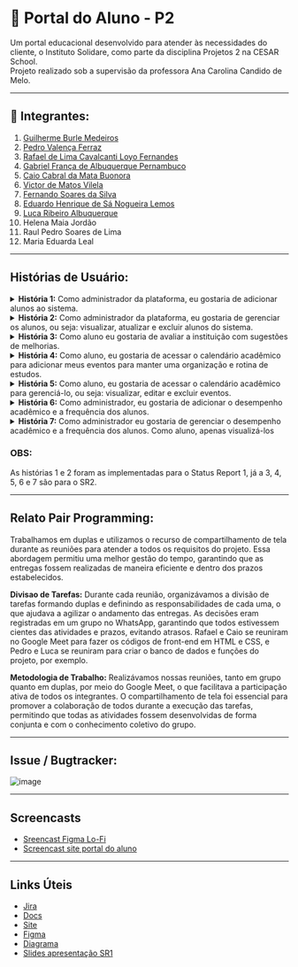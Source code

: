 # 📘 Portal do Aluno - P2

Um portal educacional desenvolvido para atender às necessidades do cliente, o Instituto Solidare, como parte da disciplina Projetos 2 na CESAR School.  
Projeto realizado sob a supervisão da professora Ana Carolina Candido de Melo.

----

## 👥 Integrantes:

1. [Guilherme Burle Medeiros](https://github.com/Guilherme-burle)  
2. [Pedro Valença Ferraz](https://github.com/PedroFerraz87)  
3. [Rafael de Lima Cavalcanti Loyo Fernandes](https://github.com/rafaelcf29)  
4. [Gabriel França de Albuquerque Pernambuco](https://github.com/gabrielfranca10)  
5. [Caio Cabral da Mata Buonora](https://github.com/caiobuonora)  
6. [Victor de Matos Vilela](https://github.com/VI170105)  
7. [Fernando Soares da Silva](https://github.com/Nando101210)  
8. [Eduardo Henrique de Sá Nogueira Lemos](https://github.com/EduardoHenrique15)  
9. [Luca Ribeiro Albuquerque](https://github.com/LucaAlbuquerque)  
10. Helena Maia Jordão  
11. Raul Pedro Soares de Lima  
12. Maria Eduarda Leal  

---

## Histórias de Usuário:

<details>
<summary><strong>História 1:</strong> Como administrador da plataforma, eu gostaria de adicionar alunos ao sistema.</summary>

- **Cenário favorável 1:**  
  Dado que o administrador está logado no portal  
  Quando acessa a aba “Cadastrar alunos” e preenche os dados necessários <br>
  Então o sistema salva tudo que foi pedido no banco de dados.

- **Cenário desfavorável 1:**  
  Dado que o administrador está logado no portal  
  Quando acessa a aba “Cadastrar alunos” e insere letras ao invés de números no campo "idade"
  Então o sistema não responde adequadamente à tentativa de cadastro, pois no lugar de números foram inseridas letras na idade.

- **Cenário desfavorável 2:**  
  Dado que o administrador está logado no portal  
  Quando acessa a aba “Cadastrar alunos” e insere números ao invés de letras no campo "nome".
  Então o sistema não responde adequadamente à tentativa de cadastro, pois um número foi inserido no lugar do nome.

</details>

<details>
<summary><strong>História 2:</strong> Como administrador da plataforma, eu gostaria de gerenciar os alunos, ou seja: visualizar, atualizar e excluir alunos do sistema.</summary>

- **Cenário favorável 1:**  
  Dado que o administrador está logado no portal  
  Quando acessa a aba “Gerenciar alunos” <br>
  Então o sistema exibe todos os alunos cadastrados no banco de dados.

- **Cenário favorável 2:**  
  Dado que o administrador está logado no portal  
  Quando acessa a aba “Gerenciar alunos” e seleciona “Editar” <br>
  Então os dados do aluno escolhido são exibidos para edição.

- **Cenário favorável 3:**  
  Dado que o administrador está logado no portal  
  Quando acessa a aba “Gerenciar alunos” e seleciona “Deletar” no aluno desejado <br>
  Então o aluno escolhido é excluído do sistema.

- **Cenário desfavorável 1:**  
  Dado que o administrador está logado no portal <br>
  Quando acessa a aba “Gerenciar alunos” <br>
  Então nenhum aluno aparece pois ainda não há alunos cadastrados.

</details>

<details>
<summary><strong>História 3:</strong> Como aluno eu gostaria de avaliar a instituição com sugestões de melhorias.</summary>

- **Cenário favorável 1:**  
  Dado que o aluno está matriculado e logado no portal <br>
  Quando acessa a aba “Avalie a Solidare” <br>
  Então perguntas são exibidas para resposta de "sim" e "não".

- **Cenário favorável 2:**  
  Dado que o aluno está matriculado e logado no portal <br>
  Quando acessa a aba “Avalie a Solidare”  <br>
  Então uma caixa é exibida para registrar sugestões e opiniões.

- **Cenário desfavorável 1:**  
  Dado que o aluno está matriculado e logado no portal <br>
  Quando acessa a aba “Avalie a Solidare” <br>
  Então uma falha no carregamento impede o acesso à aba.

</details>

<details>
<summary><strong>História 4:</strong> Como aluno, eu gostaria de acessar o calendário acadêmico para adicionar meus eventos para manter uma organização e rotina de estudos.</summary>

- **Cenário favorável 1:**  
  Dado que o aluno está matriculado e logado no portal <br>
  Quando acessa a aba “Calendário acadêmico", posteriormente "Adicionar evento" e preenche o evento desejado. <br>
  Então o sistema salva o evento no banco de dados.

- **Cenário desfavorável 1:**  
  Dado que o aluno está matriculado e logado no portal <br>
  Quando acessa a aba “Calendário acadêmico” e não preenche título do evento<br>
  Então o sistema exibe mensagem de erro e só salva o evento quando o aluno preencher o título.

- **Cenário desfavorável 2:**  
  Dado que o aluno está matriculado e logado <br>
  Quando acessa a aba “Calendário acadêmico”, posteriormente "Adicionar evento" e preenche letras ao invés de números no horário do evento <br>
  Então o sistema exibe mensagem de erro e só salva o evento quando o aluno preencher corretamente.
  
</details>

<details>
<summary><strong>História 5:</strong> Como aluno, eu gostaria de acessar o calendário acadêmico para gerenciá-lo, ou seja: visualizar, editar e excluir eventos.</summary>

- **Cenário favorável 1:**  
  Dado que o aluno está matriculado e logado no portal <br>
  Quando acessa a aba “Calendário acadêmico” <br>
  Então são exibidos os eventos acadêmicos cadastrados no calendário, como: datas de provas, entregas, e estudos personalizados.

- **Cenário favorável 2:**  
  Dado que o aluno está matriculado e logado no portal <br>
  Quando acessa a aba “Calendário acadêmico” e posteriormente "Editar" no evento desejado e muda as informações desejadas, como mudança de nome e horário. <br>
  Então as novas informações são salvas no banco de dados, assim, substituindo as antigas.

- **Cenário favorável 3:**  
  Dado que o administrador está logado no portal <br>
  Quando acessa a aba “Calendário acadêmico” e posteriormente "Excluir" no evento desejado <br>
  Então o evento é excluído do banco de dados e desaparece do calendário.

- **Cenário desfavorável 1:**  
  Dado que o aluno está matriculado e logado no portal <br>
  Quando acessa a aba “Calendário acadêmico” <br>
  Então não aparece nada em nenhum dia do calendário, pois ainda não há eventos cadastrados.

</details>

<details>
<summary><strong>História 6:</strong> Como administrador, eu gostaria de adicionar o desempenho acadêmico e a frequência dos alunos.</summary>

- **Cenário favorável 1:**  
  Dado que o administrador está logado no portal <br>
  Quando acessa a aba “Desempenho e Frequência”, posteriormente "Adicionar informações" e preenche-as <br>
  Então o sistema salva as informações no banco de dados.

- **Cenário desfavorável 1:**  
  Dado que o administrador está logado no portal  <br>
  Quando acessa a aba “Desempenho e Frequência” e tenta preencher letras ao invés de números no número de faltas do aluno <br>
  Então o sistema não permite e só salva as informações quando forem postas corretamente.

- **Cenário desfavorável 2:**  
  Dado que o administrador está logado no portal <br>
  Quando acessa a aba “Desempenho e Frequência” e tenta preencher números ao invés de letras no nome do evento <br>
  Então o sistema não permite e só salva as informações quando forem postas corretamente.

</details>

<details>
<summary><strong>História 7:</strong> Como administrador eu gostaria de gerenciar o desempenho acadêmico e a frequência dos alunos. Como aluno, apenas visualizá-los</summary>

- **Cenário favorável 1:**  
  Dado que o aluno está matriculado e logado no portal <br>
  Quando acessa a aba “Desempenho e Frequência” <br>
  Então o sistema exibe o número de faltas e o desempenho do aluno com "carinhas de satisfação" e comentário do avaliador.

- **Cenário favorável 2:**  
  Dado que o administrador está logado no portal
  Quando acessa a aba “Desempenho e frequência”, posteriormente "Editar" no aluno desejado e muda as informações desejadas <br>
  Então as novas informações são salvas no banco de dados, assim, substituindo as antigas. <br>

- **Cenário desfavorável 1:**  
  Dado que o aluno está logado no portal <br>
  Quando acessa a aba “Desempenho e Frequência” <br>
  Então uma mensagem avisa que não há dados cadastrados ainda.
</details>

### OBS:
  As histórias 1 e 2 foram as implementadas para o Status Report 1, já a 3, 4, 5, 6 e 7 são para o SR2.

---

## Relato Pair Programming:
  Trabalhamos em duplas e utilizamos o recurso de compartilhamento de tela durante as reuniões para atender a todos os requisitos do projeto. Essa abordagem permitiu uma melhor gestão do tempo, garantindo que as entregas fossem realizadas de maneira eficiente e dentro dos prazos estabelecidos. 

  **Divisao de Tarefas:** Durante cada reunião, organizávamos a divisão de tarefas formando duplas e definindo as responsabilidades de cada uma, o que ajudava a agilizar o andamento das entregas. As decisões eram registradas em um grupo no WhatsApp, garantindo que todos estivessem cientes das atividades e prazos, evitando atrasos. Rafael e Caio se reuniram no Google Meet para fazer os códigos de front-end em HTML e CSS, e Pedro e Luca se reuniram para criar o banco de dados e funções do projeto, por exemplo.

  **Metodologia de Trabalho:** Realizávamos nossas reuniões, tanto em grupo quanto em duplas, por meio do Google Meet, o que facilitava a participação ativa de todos os integrantes. O compartilhamento de tela foi essencial para promover a colaboração de todos durante a execução das tarefas, permitindo que todas as atividades fossem desenvolvidas de forma conjunta e com o conhecimento coletivo do grupo.

---

## Issue / Bugtracker:
![image](https://github.com/user-attachments/assets/a20ce089-9de6-47ab-a92e-c4399ea83196)


---
## Screencasts
- [Sreencast Figma Lo-Fi](https://youtu.be/hD8LePoT_Wk)
- [Screencast site portal do aluno](https://youtu.be/MeUWsWJPRtE?feature=shared)

---

## Links Úteis

- [Jira](https://projeto2grupo10.atlassian.net/jira/software/projects/KAN/boards/1/backlog?assignee=712020%3A5102e8eb-4036-4150-8d35-bdcf805d24b4%2Cunassigned&atlOrigin=eyJpIjoiNTRhZjVmMDFjZjEwNDhkMmI5NGJkYzUxNjRmZjI5MzUiLCJwIjoiaiJ9)  
- [Docs](https://docs.google.com/document/d/1Kb8RnBP_5Gz-eml2weoGkFe5UCOAMaLPehDUtYEnm3E/edit?tab=t.0)
- [Site](https://sites.google.com/d/1QneHjgrhPjpQ_i9iDOVrf8Ivn7McXcIN/p/1fAGUYkQG2JxVmydQqaz1o78MrP8PPQCt/edit)
- [Figma](https://www.figma.com/design/fahGccQiZEC5xWfqc5brNX/Untitled?m=auto&t=6C6LfIGmLXlI1Yj5-6)
- [Diagrama](https://miro.com/app/board/uXjVI-xQymA=/)
- [Slides apresentação SR1](https://www.canva.com/design/DAGlk-OyK3U/sfz8-SnF07B0pNAjbGoarA/edit)
